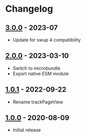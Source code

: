 # Changelog

<!-- ## [Unreleased] -->

## [3.0.0] - 2023-07

- Update for swup 4 compatibility

## [2.0.0] - 2023-03-10

- Switch to microbundle
- Export native ESM module

## [1.0.1] - 2022-09-22

- Rename trackPageView

## [1.0.0] - 2020-08-09

- Initial release

[Unreleased]: https://github.com/swup/matomo-plugin/compare/3.0.0...HEAD

[3.0.0]: https://github.com/swup/matomo-plugin/releases/tag/3.0.0
[2.0.0]: https://github.com/swup/matomo-plugin/releases/tag/2.0.0
[1.0.1]: https://github.com/swup/matomo-plugin/releases/tag/1.0.1
[1.0.0]: https://github.com/swup/matomo-plugin/releases/tag/1.0.0
